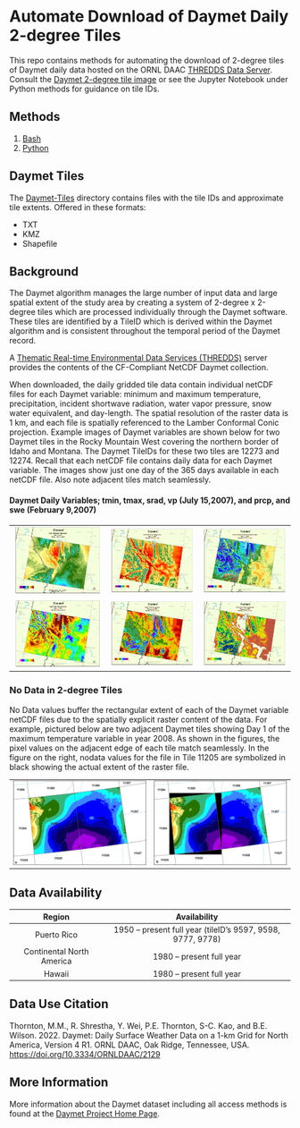 # Automate Download of Daymet Daily 2-degree Tiles
This repo contains methods for automating the download of 2-degree tiles of Daymet daily data hosted on the ORNL DAAC [THREDDS Data Server](https://thredds.daac.ornl.gov/thredds/catalog/ornldaac/1840/tiles/catalog.html).  Consult the [Daymet 2-degree tile image](https://daymet.ornl.gov/static/graphics/TilesV4_Daymet.png) or see the Jupyter Notebook under Python methods for guidance on tile IDs.  

## Methods
1. [Bash](./Bash/) 
2. [Python](./Python/)

## Daymet Tiles 
The [Daymet-Tiles](./Daymet-Tiles/) directory contains files with the tile IDs and approximate tile extents.
Offered in these formats:
* TXT 
* KMZ
* Shapefile 

## Background

The Daymet algorithm manages the large number of input data and large spatial extent of the study area by creating a system of 2-degree x 2-degree tiles which are processed individually through the Daymet software. These tiles are identified by a TileID which is derived within the Daymet algorithm and is consistent throughout the temporal period of the Daymet record. 

A [Thematic Real-time Environmental Data Services (THREDDS)](https://thredds.daac.ornl.gov/thredds/catalogs/ornldaac/Regional_and_Global_Data/DAYMET_COLLECTIONS/DAYMET_COLLECTIONS.html) server provides the contents of the CF-Compliant NetCDF Daymet collection.

When downloaded, the daily gridded tile data contain individual netCDF files for each Daymet variable: minimum and maximum temperature, precipitation, incident shortwave radiation, water vapor pressure, snow water equivalent, and day-length. The spatial resolution of the raster data is 1 km, and each file is spatially referenced to the Lamber Conformal Conic projection. Example images of Daymet variables are shown below for two Daymet tiles in the Rocky Mountain West covering the northern border of Idaho and Montana. The Daymet TileIDs for these two tiles are 12273 and 12274. Recall that each netCDF file contains daily data for each Daymet variable. The images show just one day of the 365 days available in each netCDF file. Also note adjacent tiles match seamlessly.

#### Daymet Daily Variables; tmin, tmax, srad, vp (July 15,2007), and prcp, and swe (February 9,2007)

| | | |
|:-------------------------:|:-------------------------:|:-------------------------:|
|![Thumbnail for Tmin tiles 12273 & 12274](./graphics/Tiles12273_12274_for_web_Tmin_Thumb.jpg)|![Thumbnail for Tmax tiles 12273 & 12274 ](./graphics/Tiles12273_12274_for_web_Tmax_Thumb.jpg)|![ ](./graphics/Tiles12273_12274_for_web_Srad_Thumb.jpg)|
|![Thumbnail for VP for tiles 12273 & 12274 ](./graphics/Tiles12273_12274_for_web_VP_Pa_Thumb.jpg)|![Thumbnail for Prcp for tiles 12273 & 12274 ](./graphics/Tiles12273_12274_for_web_Prcp_Thumb.jpg)| ![Thumbnail for Swe for tiles 12273 & 12274 ](./graphics/Tiles12273_12274_for_web_Swe_Thumb.jpg)|

### No Data in 2-degree Tiles

No Data values buffer the rectangular extent of each of the Daymet variable netCDF files due to the spatially explicit raster content of the data. For example, pictured below are two adjacent Daymet tiles showing Day 1 of the maximum temperature variable in year 2008. As shown in the figures, the pixel values on the adjacent edge of each tile match seamlessly. In the figure on the right, nodata values for the file in Tile 11205 are symbolized in black showing the actual extent of the raster file.

|||
|:-------------------------:|:-------------------------:|
|![Two adjacent Daymet tiles showing Day 1 of the maximum temperature variable in year 2008](./graphics/NoData_AdjacentTiles_400_a.png)|![Nodata values for the file in Tile 11205 are symbolized in black showing the actual extent of the raster file](./graphics/NoData_AdjacentTiles_400_b.png)|

## Data Availability

|Region| Availability|
|:-----------:|:-----------:|
|Puerto Rico|1950 – present full year (tileID’s 9597, 9598, 9777, 9778)|
|Continental North America|1980 – present full year|
|Hawaii| 1980 – present full year|

## Data Use Citation
Thornton, M.M., R. Shrestha, Y. Wei, P.E. Thornton, S-C. Kao, and B.E. Wilson. 2022. Daymet: Daily Surface Weather Data on a 1-km Grid for North America, Version 4 R1. ORNL DAAC, Oak Ridge, Tennessee, USA. https://doi.org/10.3334/ORNLDAAC/2129


## More Information

More information about the Daymet dataset including all access methods is found at the [Daymet Project Home Page](https://daymet.ornl.gov/).
